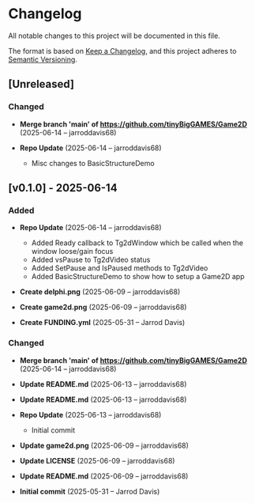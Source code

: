 # Changelog

All notable changes to this project will be documented in this file.

The format is based on [Keep a Changelog](https://keepachangelog.com/en/1.0.0/),
and this project adheres to [Semantic Versioning](https://semver.org/spec/v2.0.0.html).

## [Unreleased]

### Changed
- **Merge branch 'main' of https://github.com/tinyBigGAMES/Game2D** (2025-06-14 – jarroddavis68)

- **Repo Update** (2025-06-14 – jarroddavis68)
  - Misc changes to BasicStructureDemo


## [v0.1.0] - 2025-06-14

### Added
- **Repo Update** (2025-06-14 – jarroddavis68)
  - Added Ready callback to Tg2dWindow which be called when the window loose/gain focus
  - Added vsPause to Tg2dVideo status
  - Added SetPause and IsPaused methods to Tg2dVideo
  - Added BasicStructureDemo to show how to setup a Game2D app

- **Create delphi.png** (2025-06-09 – jarroddavis68)

- **Create game2d.png** (2025-06-09 – jarroddavis68)

- **Create FUNDING.yml** (2025-05-31 – Jarrod Davis)


### Changed
- **Merge branch 'main' of https://github.com/tinyBigGAMES/Game2D** (2025-06-14 – jarroddavis68)

- **Update README.md** (2025-06-13 – jarroddavis68)

- **Update README.md** (2025-06-13 – jarroddavis68)

- **Repo Update** (2025-06-13 – jarroddavis68)
  - Initial commit

- **Update game2d.png** (2025-06-09 – jarroddavis68)

- **Update LICENSE** (2025-06-09 – jarroddavis68)

- **Update README.md** (2025-06-09 – jarroddavis68)

- **Initial commit** (2025-05-31 – Jarrod Davis)

